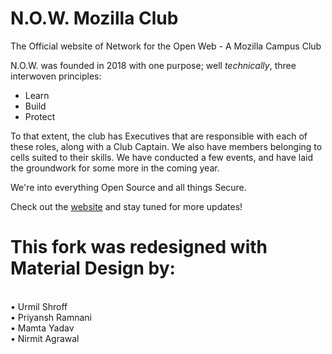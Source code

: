 # N.O.W. Mozilla Club
The Official website of Network for the Open Web - A Mozilla Campus Club

N.O.W. was founded in 2018 with one purpose; well *technically*, three interwoven principles:

- Learn
- Build
- Protect

To that extent, the club has Executives that are responsible with each of these roles, along with a Club Captain. We also have members belonging to cells suited to their skills.
We have conducted a few events, and have laid the groundwork for some more in the coming year.

We're into everything Open Source and all things Secure.

Check out the [website](http://nowmozilla.club) and stay tuned for more updates!

# This fork was redesigned with Material Design by:
<br>• Urmil Shroff<br>• Priyansh Ramnani<br>• Mamta Yadav<br>• Nirmit Agrawal
